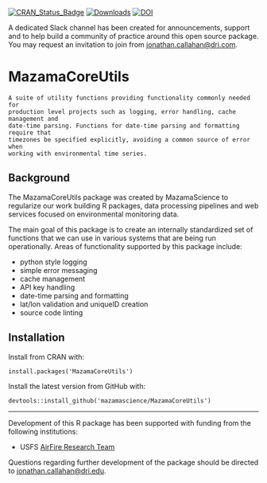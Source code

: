 [![CRAN\_Status\_Badge](http://www.r-pkg.org/badges/version/MazamaCoreUtils)](https://cran.r-project.org/package=MazamaCoreUtils)
[![Downloads](http://cranlogs.r-pkg.org/badges/MazamaCoreUtils)](https://cran.r-project.org/package=MazamaCoreUtils)
[![DOI](https://zenodo.org/badge/152321630.svg)](https://zenodo.org/badge/latestdoi/152321630)

A dedicated Slack channel has been created for announcements, support and to 
help build a community of practice around this open source package. You may 
request an invitation to join from <jonathan.callahan@dri.com>.

# MazamaCoreUtils

```
A suite of utility functions providing functionality commonly needed for 
production level projects such as logging, error handling, cache management and 
date-time parsing. Functions for date-time parsing and formatting require that 
timezones be specified explicitly, avoiding a common source of error when 
working with environmental time series.
```

## Background

The MazamaCoreUtils package was created by MazamaScience to regularize our
work building R packages, data processing pipelines and web services focused on 
environmental monitoring data.

The main goal of this package is to create an internally standardized set of
functions that we can use in various systems that are being run operationally. 
Areas of functionality supported by this package include:

 * python style logging
 * simple error messaging
 * cache management
 * API key handling
 * date-time parsing and formatting
 * lat/lon validation and uniqueID creation
 * source code linting
 
## Installation

Install from CRAN with:

```install.packages('MazamaCoreUtils')```

Install the latest version from GitHub with:

```devtools::install_github('mazamascience/MazamaCoreUtils')```

----

Development of this R package has been supported with funding from the 
following institutions:

* USFS [AirFire Research Team](https://www.airfire.org)

Questions regarding further development of the package should be directed to 
<jonathan.callahan@dri.edu>.

